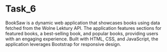 # Task_6
BookSaw is a dynamic web application that showcases books using data fetched from the Wolne Lektury API. The application features sections for featured books, a best-selling book, and popular books, providing users with an engaging experience. Built with HTML, CSS, and JavaScript, the application leverages Bootstrap for responsive design.
